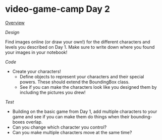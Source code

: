 # video-game-camp Day 2

[Overview](../)

*Design*

Find images online (or draw your own!) for the different characters and levels you described on Day 1.
Make sure to write down where you found your images in your notebook!

*Code*

  * Create your characters!
    * Define objects to represent your characters and their special powers. These should extend the BoundingBox class.
    * See if you can make the characters look like you designed them by including the pictures you drew!

*Test*

  * Building on the basic game from Day 1, add multiple characters to your game and see if you can make them do things when their bounding-boxes overlap.
  * Can you change which character you control?
  * Can you make multiple characters move at the same time?


